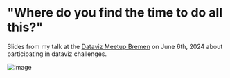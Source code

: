 # "Where do you find the time to do all this?"

Slides from my talk at the [Dataviz Meetup Bremen](https://www.meetup.com/de-DE/data-visualization-bremen/events/301299308) on June 6th, 2024 about participating in dataviz challenges.

![image](https://github.com/bydata/talk-data-visualization-bremen-20240606/assets/42520206/dca04dda-2b2f-42dc-8f35-67e58e38acec)

